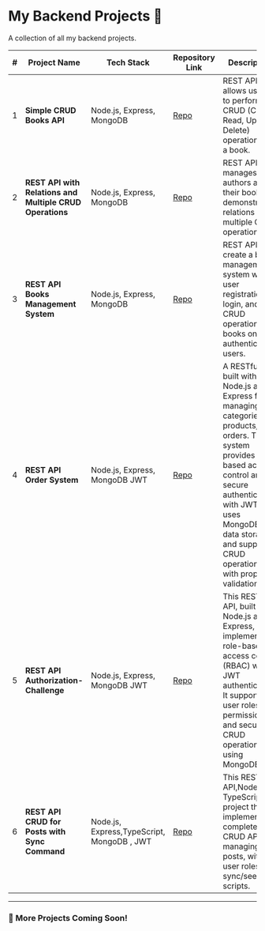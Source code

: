 # My Backend Projects 🚀

A collection of all my backend projects.

| #   | Project Name                                             | Tech Stack                                 | Repository Link                                                                                       | Description                                                                                                                                                                                                                                                         |
| --- | -------------------------------------------------------- | ------------------------------------------ | ----------------------------------------------------------------------------------------------------- | ------------------------------------------------------------------------------------------------------------------------------------------------------------------------------------------------------------------------------------------------------------------- |
| 1   | **Simple CRUD Books API**                                | Node.js, Express, MongoDB                  | [Repo](https://github.com/HassanEssam0110/Task-1-CRUD-API-for-Books.git)                              | REST API that allows users to perform CRUD (Create, Read, Update, Delete) operations on a book.                                                                                                                                                                     |
| 2   | **REST API with Relations and Multiple CRUD Operations** | Node.js, Express, MongoDB                  | [Repo](https://github.com/HassanEssam0110/Task-2-books-authors-crud-api.git)                          | REST API that manages authors and their books, demonstrating relations and multiple CRUD operations.                                                                                                                                                                |
| 3   | **REST API Books Management System**                     | Node.js, Express, MongoDB                  | [Repo](https://github.com/HassanEssam0110/Task-3-Books-Management-System.git)                         | REST API that create a books management system with user registration, login, and CRUD operations for books only for authenticated users.                                                                                                                           |
| 4   | **REST API Order System**                                | Node.js, Express, MongoDB JWT              | [Repo](https://github.com/HassanEssam0110/Task-4-Nodejs-Order-System.git)                             | A RESTful API built with Node.js and Express for managing categories, products, and orders. The system provides role-based access control and secure authentication with JWT. It uses MongoDB for data storage and supports CRUD operations with proper validation. |
| 5   | **REST API Authorization-Challenge**                     | Node.js, Express, MongoDB JWT              | [Repo](https://github.com/HassanEssam0110/Task-5-Authorization-Challenge.git)                         | This RESTful API, built with Node.js and Express, implements role-based access control (RBAC) with JWT authentication. It supports user roles, permissions, and secure CRUD operations using MongoDB.                                                               |
| 6   | **REST API CRUD for Posts with Sync Command**            | Node.js, Express,TypeScript, MongoDB , JWT | [Repo](https://github.com/HassanEssam0110/Task-6-POST-CRUD-SYNC-API?tab=readme-ov-file#api-endpoints) | This RESTful API,Node.js + TypeScript project that implements a complete CRUD API for managing posts, with user roles and sync/seeding scripts.                                                                                                                     |

---

### 🌟 More Projects Coming Soon!
